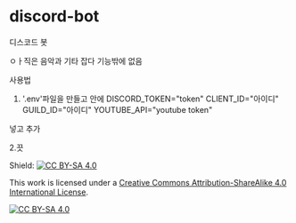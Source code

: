 # discord-bot

디스코드 봇

ㅇㅏ직은 음악과 기타 잡다 기능밖에 없음

사용법

1. '.env'파일을 만들고 안에
DISCORD_TOKEN="token"
CLIENT_ID="아이디"
GUILD_ID="아이디"
YOUTUBE_API="youtube token"

넣고 추가

2.끗

Shield: [![CC BY-SA 4.0][cc-by-sa-shield]][cc-by-sa]

This work is licensed under a
[Creative Commons Attribution-ShareAlike 4.0 International License][cc-by-sa].

[![CC BY-SA 4.0][cc-by-sa-image]][cc-by-sa]

[cc-by-sa]: http://creativecommons.org/licenses/by-sa/4.0/
[cc-by-sa-image]: https://licensebuttons.net/l/by-sa/4.0/88x31.png
[cc-by-sa-shield]: https://img.shields.io/badge/License-CC%20BY--SA%204.0-lightgrey.svg
